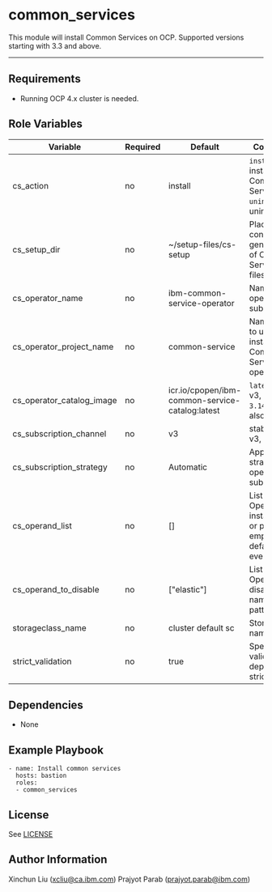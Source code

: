 common_services
=========

This module will install Common Services on OCP. Supported versions starting with 3.3 and above.

---------

Requirements
------------

- Running OCP 4.x cluster is needed.

Role Variables
--------------

| Variable                  | Required | Default                                            | Comments                                                  |
|---------------------------|----------|----------------------------------------------------|-----------------------------------------------------------|
| cs_action                 | no       | install                                            | `install` to install Common Services, `uninstall` to uninstall |
| cs_setup_dir              | no       | ~/setup-files/cs-setup                             | Place for config generation of Common Services files      |
| cs_operator_name          | no       | ibm-common-service-operator                        | Name for operator subscription                            |
| cs_operator_project_name  | no       | common-service                                     | Namespace to use for installing Common Services operators |
| cs_operator_catalog_image | no       | icr.io/cpopen/ibm-common-service-catalog:latest    | `latest` for v3, `3.6.6` `3.14.0` are also valid          |
| cs_subscription_channel   | no       | v3                                                 | stable-v1, v3, v3.20                                      |
| cs_subscription_strategy  | no       | Automatic                                          | Approval stragergy for operator subscription              |
| cs_operand_list           | no       | []                                                 | List of Operands to install, name or pattern. empty list default to everything |
| cs_operand_to_disable     | no       | ["elastic"]                                        | List of Operands to disable, name or pattern              |
| storageclass_name         | no       | cluster default sc                                 | StorageClass name                                         |
| strict_validation         | no       | true                                               | Specify if to validate deployment strictly                |

Dependencies
------------

- None

Example Playbook
----------------

    - name: Install common services
      hosts: bastion
      roles:
      - common_services

License
-------

See [LICENSE](https://github.com/IBM/community-automation/blob/master/LICENSE)

Author Information
------------------

Xinchun Liu (xcliu@ca.ibm.com)
Prajyot Parab (prajyot.parab@ibm.com)
